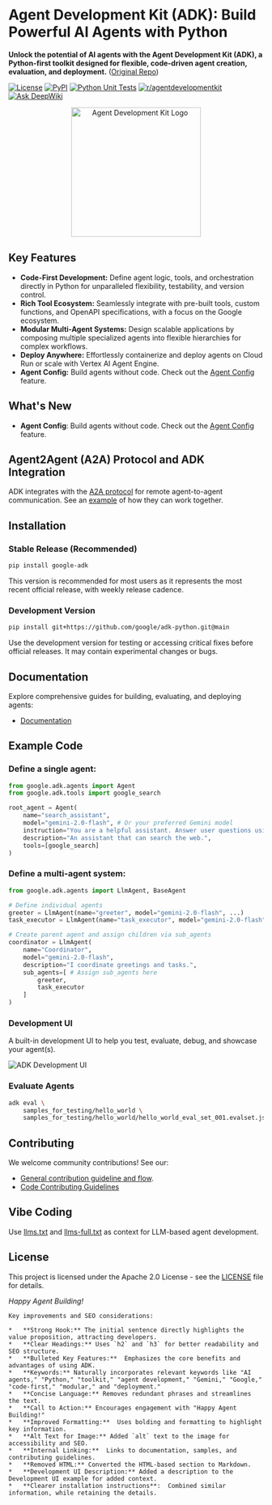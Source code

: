 # Agent Development Kit (ADK): Build Powerful AI Agents with Python

**Unlock the potential of AI agents with the Agent Development Kit (ADK), a Python-first toolkit designed for flexible, code-driven agent creation, evaluation, and deployment.** ([Original Repo](https://github.com/google/adk-python))

[![License](https://img.shields.io/badge/License-Apache_2.0-blue.svg)](LICENSE)
[![PyPI](https://img.shields.io/pypi/v/google-adk)](https://pypi.org/project/google-adk/)
[![Python Unit Tests](https://github.com/google/adk-python/actions/workflows/python-unit-tests.yml/badge.svg)](https://github.com/google/adk-python/actions/workflows/python-unit-tests.yml)
[![r/agentdevelopmentkit](https://img.shields.io/badge/Reddit-r%2Fagentdevelopmentkit-FF4500?style=flat&logo=reddit&logoColor=white)](https://www.reddit.com/r/agentdevelopmentkit/)
[![Ask DeepWiki](https://deepwiki.com/badge.svg)](https://deepwiki.com/google/adk-python)

<div align="center">
  <img src="https://raw.githubusercontent.com/google/adk-python/main/assets/agent-development-kit.png" width="256" alt="Agent Development Kit Logo">
</div>

## Key Features

*   **Code-First Development:** Define agent logic, tools, and orchestration directly in Python for unparalleled flexibility, testability, and version control.
*   **Rich Tool Ecosystem:** Seamlessly integrate with pre-built tools, custom functions, and OpenAPI specifications, with a focus on the Google ecosystem.
*   **Modular Multi-Agent Systems:** Design scalable applications by composing multiple specialized agents into flexible hierarchies for complex workflows.
*   **Deploy Anywhere:** Effortlessly containerize and deploy agents on Cloud Run or scale with Vertex AI Agent Engine.
*   **Agent Config:** Build agents without code. Check out the [Agent Config](https://google.github.io/adk-docs/agents/config/) feature.

## What's New

*   **Agent Config**: Build agents without code. Check out the
  [Agent Config](https://google.github.io/adk-docs/agents/config/) feature.

## Agent2Agent (A2A) Protocol and ADK Integration

ADK integrates with the [A2A protocol](https://github.com/google-a2a/A2A/) for remote agent-to-agent communication.  See an [example](https://github.com/a2aproject/a2a-samples/tree/main/samples/python/agents) of how they can work together.

## Installation

### Stable Release (Recommended)

```bash
pip install google-adk
```

This version is recommended for most users as it represents the most recent official release, with weekly release cadence.

### Development Version

```bash
pip install git+https://github.com/google/adk-python.git@main
```

Use the development version for testing or accessing critical fixes before official releases.  It may contain experimental changes or bugs.

## Documentation

Explore comprehensive guides for building, evaluating, and deploying agents:

*   [Documentation](https://google.github.io/adk-docs)

## Example Code

### Define a single agent:

```python
from google.adk.agents import Agent
from google.adk.tools import google_search

root_agent = Agent(
    name="search_assistant",
    model="gemini-2.0-flash", # Or your preferred Gemini model
    instruction="You are a helpful assistant. Answer user questions using Google Search when needed.",
    description="An assistant that can search the web.",
    tools=[google_search]
)
```

### Define a multi-agent system:

```python
from google.adk.agents import LlmAgent, BaseAgent

# Define individual agents
greeter = LlmAgent(name="greeter", model="gemini-2.0-flash", ...)
task_executor = LlmAgent(name="task_executor", model="gemini-2.0-flash", ...)

# Create parent agent and assign children via sub_agents
coordinator = LlmAgent(
    name="Coordinator",
    model="gemini-2.0-flash",
    description="I coordinate greetings and tasks.",
    sub_agents=[ # Assign sub_agents here
        greeter,
        task_executor
    ]
)
```

### Development UI

A built-in development UI to help you test, evaluate, debug, and showcase your agent(s).

<img src="https://raw.githubusercontent.com/google/adk-python/main/assets/adk-web-dev-ui-function-call.png" alt="ADK Development UI">

### Evaluate Agents

```bash
adk eval \
    samples_for_testing/hello_world \
    samples_for_testing/hello_world/hello_world_eval_set_001.evalset.json
```

## Contributing

We welcome community contributions! See our:

*   [General contribution guideline and flow](https://google.github.io/adk-docs/contributing-guide/).
*   [Code Contributing Guidelines](./CONTRIBUTING.md)

## Vibe Coding

Use [llms.txt](./llms.txt) and [llms-full.txt](./llms-full.txt) as context for LLM-based agent development.

## License

This project is licensed under the Apache 2.0 License - see the [LICENSE](LICENSE) file for details.

*Happy Agent Building!*
```
Key improvements and SEO considerations:

*   **Strong Hook:** The initial sentence directly highlights the value proposition, attracting developers.
*   **Clear Headings:** Uses `h2` and `h3` for better readability and SEO structure.
*   **Bulleted Key Features:**  Emphasizes the core benefits and advantages of using ADK.
*   **Keywords:** Naturally incorporates relevant keywords like "AI agents," "Python," "toolkit," "agent development," "Gemini," "Google," "code-first," "modular," and "deployment."
*   **Concise Language:** Removes redundant phrases and streamlines the text.
*   **Call to Action:** Encourages engagement with "Happy Agent Building!"
*   **Improved Formatting:**  Uses bolding and formatting to highlight key information.
*   **Alt Text for Image:** Added `alt` text to the image for accessibility and SEO.
*   **Internal Linking:**  Links to documentation, samples, and contributing guidelines.
*   **Removed HTML:** Converted the HTML-based section to Markdown.
*   **Development UI Description:** Added a description to the Development UI example for added context.
*   **Clearer installation instructions**:  Combined similar information, while retaining the details.
